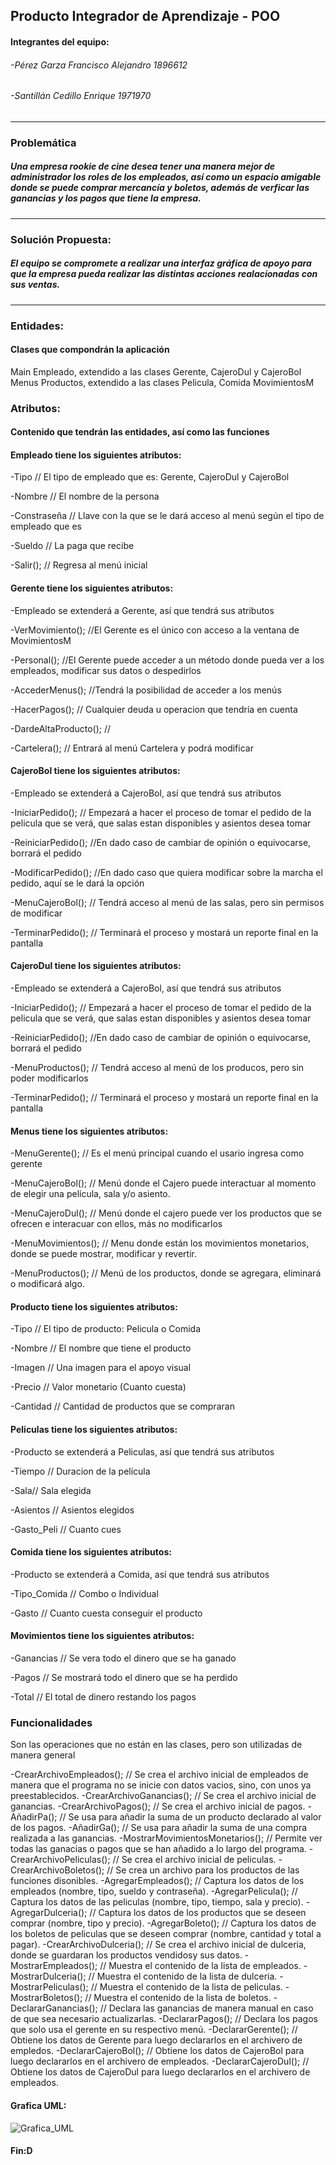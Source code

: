 ## Producto Integrador de Aprendizaje - POO
#### Integrantes del equipo: 
###### -Pérez Garza Francisco Alejandro 1896612
###### -Santillán Cedillo Enrique 1971970


------------

### **Problemática** 
##### Una empresa rookie de cine desea tener una manera mejor de administrador los roles de los empleados, así como un espacio amigable donde se puede comprar mercancía y boletos, además de verficar las ganancias y los pagos que tiene la empresa.
------------

### Solución Propuesta:
 
##### El equipo se compromete a realizar una interfaz gráfica de apoyo para que la empresa pueda realizar las distintas acciones realacionadas con sus ventas.

------------

### Entidades: 
#### Clases que compondrán la aplicación
Main
Empleado, extendido a las clases Gerente, CajeroDul y CajeroBol 
Menus
Productos, extendido a las clases Pelicula, Comida
MovimientosM

### Atributos: 
#### Contenido que tendrán las entidades, así como las funciones 
#### **Empleado** tiene los siguientes atributos: 
  
  -Tipo // El tipo de empleado que es: Gerente, CajeroDul y CajeroBol
  
  -Nombre // El nombre de la persona
  
  -Constraseña // Llave con la que se le dará acceso al menú según el tipo de empleado que es
  
  -Sueldo // La paga que recibe
  
  -Salir(); // Regresa al menú inicial
  
#### **Gerente** tiene los siguientes atributos:
-Empleado se extenderá a Gerente, así que tendrá sus atributos
  
  -VerMovimiento(); //El Gerente es el único con acceso a la ventana de MovimientosM
  
  -Personal(); //El Gerente puede acceder a un método donde pueda ver a los empleados, modificar sus datos o despedirlos
  
  -AccederMenus(); //Tendrá la posibilidad de acceder a los menús
  
  -HacerPagos(); // Cualquier deuda u operacion que tendría en cuenta
  
  -DardeAltaProducto(); // 
  
  -Cartelera(); // Entrará al menú Cartelera y podrá modificar 
  
#### **CajeroBol** tiene los siguientes atributos: 
  
  -Empleado se extenderá a CajeroBol, así que tendrá sus atributos 
  
  -IniciarPedido(); // Empezará a hacer el proceso de tomar el pedido de la pelicula que se verá, que salas estan disponibles y asientos desea tomar 
  
  -ReiniciarPedido(); //En dado caso de cambiar de opinión o equivocarse, borrará el pedido 
  
  -ModificarPedido(); //En dado caso que quiera modificar sobre la marcha el pedido, aquí se le dará la opción
  
  -MenuCajeroBol(); // Tendrá acceso al menú de las salas, pero sin permisos de modificar
  
  -TerminarPedido(); // Terminará el proceso y mostará un reporte final en la pantalla 
  
#### **CajeroDul** tiene los siguientes atributos: 
  
  -Empleado se extenderá a CajeroBol, así que tendrá sus atributos
  
  -IniciarPedido(); // Empezará a hacer el proceso de tomar el pedido de la pelicula que se verá, que salas estan disponibles y asientos desea tomar
  
  -ReiniciarPedido(); //En dado caso de cambiar de opinión o equivocarse, borrará el pedido
  
  -MenuProductos(); // Tendrá acceso al menú de los producos, pero sin poder modificarlos
  
  -TerminarPedido(); // Terminará el proceso y mostará un reporte final en la pantalla
  
 #### **Menus** tiene los siguientes atributos: 
 
 -MenuGerente(); // Es el menú principal cuando el usario ingresa como gerente
 
 -MenuCajeroBol(); //  Menú donde el Cajero puede interactuar al momento de elegir una película, sala y/o asiento.
 
 -MenuCajeroDul(); // Menú donde el cajero puede ver los productos que se ofrecen e interacuar con ellos, más no modificarlos
 
 -MenuMovimientos(); // Menu donde están los movimientos monetarios, donde se puede mostrar, modificar y revertir.
 
 -MenuProductos(); // Menú de los productos, donde se agregara, eliminará
 o modificará algo.
 
 #### **Producto** tiene los siguientes atributos: 
  
  -Tipo // El tipo de producto: Pelicula o Comida
  
  -Nombre // El nombre que tiene el producto
  
  -Imagen // Una imagen para el apoyo visual
  
  -Precio // Valor monetario (Cuanto cuesta)
  
  -Cantidad // Cantidad de productos que se compraran 
  
   #### **Peliculas** tiene los siguientes atributos: 
  -Producto se extenderá a Peliculas, así que tendrá sus atributos
  
  -Tiempo // Duracion de la película
  
  -Sala// Sala elegida
  
  -Asientos // Asientos elegidos 
  
  -Gasto_Peli // Cuanto cues
  
   #### **Comida** tiene los siguientes atributos: 
   -Producto se extenderá a Comida, así que tendrá sus atributos
   
  -Tipo_Comida // Combo o Individual
  
  -Gasto // Cuanto cuesta conseguir el producto
  
   #### **Movimientos** tiene los siguientes atributos: 
  
  -Ganancias // Se vera todo el dinero que se ha ganado
  
  -Pagos // Se mostrará todo el dinero que se ha perdido
  
  -Total // El total de dinero restando los pagos
  
  ### **Funcionalidades**
   Son las operaciones que no están en las clases, pero son utilizadas de manera general
   
   -CrearArchivoEmpleados(); // Se crea el archivo inicial de empleados de manera que el programa no se inicie con datos vacios, sino, con unos ya preestablecidos.
   -CrearArchivoGanancias(); // Se crea el archivo inicial de ganancias.
   -CrearArchivoPagos(); // Se crea el archivo inicial de pagos.
   -AñadirPa(); // Se usa para añadir la suma de un producto declarado al valor de los pagos.
   -AñadirGa(); // Se usa para añadir la suma de una compra realizada a las ganancias.
   -MostrarMovimientosMonetarios(); // Permite ver todas las ganacias o pagos que se han añadido a lo largo del programa.
   -CrearArchivoPeliculas(); // Se crea el archivo inicial de peliculas.
   -CrearArchivoBoletos(); // Se crea un archivo para los productos de las funciones disonibles.
   -AgregarEmpleados(); // Captura los datos de los empleados (nombre, tipo, sueldo y contraseña).
   -AgregarPelicula(); // Captura los datos de las peliculas (nombre, tipo, tiempo, sala y precio).
   -AgregarDulceria(); // Captura los datos de los productos que se deseen comprar (nombre, tipo y precio).
   -AgregarBoleto(); // Captura los datos de los boletos de peliculas que se deseen comprar (nombre, cantidad y total a pagar).
   -CrearArchivoDulceria(); // Se crea el archivo inicial de dulceria, donde se guardaran los productos vendidosy sus datos.
   -MostrarEmpleados(); // Muestra el contenido de la lista de empleados.
   -MostrarDulceria(); // Muestra el contenido de la lista de dulceria.
   -MostrarPeliculas(); // Muestra el contenido de la lista de peliculas.
   -MostrarBoletos(); // Muestra el contenido de la lista de boletos.
   -DeclararGanancias(); // Declara las ganancias de manera manual en caso de que sea necesario actualizarlas.
   -DeclararPagos(); // Declara los pagos que solo usa el gerente en su respectivo menú.
   -DeclararGerente(); // Obtiene los datos de Gerente para luego declararlos en el archivero de empledos.
   -DeclararCajeroBol(); // Obtiene los datos de CajeroBol para luego declararlos en el archivero de empleados.
   -DeclararCajeroDul(); // Obtiene los datos de CajeroDul para luego declararlos en el archivero de empleados.
   
   
   #### **Grafica UML**: 

![Grafica_UML](https://user-images.githubusercontent.com/89920305/131930294-af52c57b-5516-42ec-81d0-439b0bf01b89.jpg)

   
  
#### Fin:D
